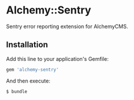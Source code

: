 # Alchemy::Sentry
Sentry error reporting extension for AlchemyCMS.

## Installation
Add this line to your application's Gemfile:

```ruby
gem 'alchemy-sentry'
```

And then execute:
```bash
$ bundle
```
